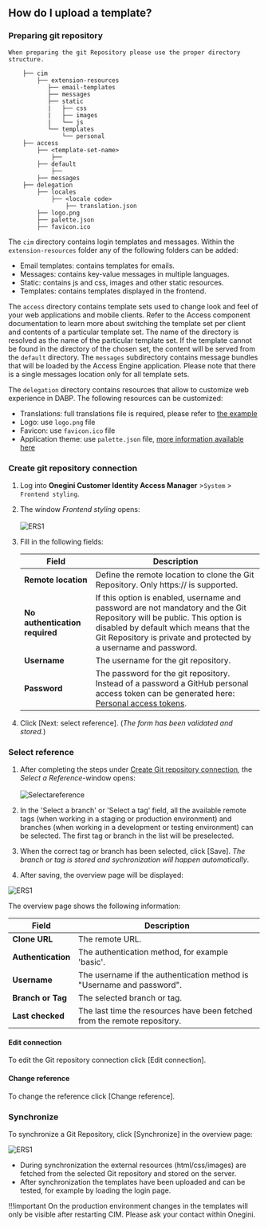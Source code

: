 
## How do I upload a template? 


###  Preparing git repository

    When preparing the git Repository please use the proper directory structure.   
        
        ├── cim
            ├── extension-resources    
               ├── email-templates
               ├── messages
               ├── static
               |   ├── css
               |   ├── images
               |   └── js
               └── templates
                   └── personal
        ├── access
            ├── <template-set-name>
                ├── 
            ├── default
                ├── 
            ├── messages
        ├── delegation
            ├── locales
                ├── <locale code>
                    ├── translation.json
            ├── logo.png
            ├── palette.json
            ├── favicon.ico

The `cim` directory contains login templates and messages. Within the `extension-resources` folder any of the following folders can be added:

  - Email templates: contains templates for emails.
  - Messages: contains key-value messages in multiple languages.
  - Static: contains js and css, images and other static resources.
  - Templates: contains templates displayed in the frontend.
  
The `access` directory contains template sets used to change look and feel of your web applications and mobile clients. Refer to the Access component 
documentation to learn more about switching the template set per client and contents of a particular template set. The name of the directory is resolved as the 
name of the particular template set. If the template cannot be found in the directory of the chosen set, the content will be served from the `default` directory.
The `messages` subdirectory contains message bundles that will be loaded by the Access Engine application. Please note that there is a single messages location
only for all template sets.  

The `delegation` directory contains resources that allow to customize web experience in DABP. The following resources can be customized:

  - Translations: full translations file is required, please refer to [the example](translation.json)
  - Logo: use `logo.png` file
  - Favicon: use `favicon.ico` file
  - Application theme: use `palette.json` file, [more information available here](https://material-ui.com/customization/theming/)

### Create git repository connection
1. Log into **Onegini Customer Identity Access Manager** >`System` > `Frontend styling`.
2. The window *Frontend styling* opens: <br><br>
![ERS1](./images/ers_1.png)
1. Fill in the following fields:

    | Field|Description   |
    |---|---|
    |  **Remote location** | Define the remote location to clone the Git Repository. Only https:// is supported.   | 
    |  **No authentication required** | If this option is enabled, username and password are not mandatory and the Git Repository will be public. This option is disabled by default which means that the Git Repository is private and protected by a username and password.
    |**Username**| The username for the git repository.|
    |**Password**| The password for the git repository. Instead of a password a GitHub personal access token can be generated here: [Personal access tokens](https://github.com/settings/tokens). |

2. Click [Next: select reference]. (*The form has been validated and stored.*) 

### Select reference

1. After completing the steps under [Create Git repository connection](#create-git-repository-connection), the *Select a Reference*-window opens: <br> <br>
![Selectareference](./images/Selectareference.png)

6. In the 'Select a branch' or 'Select a tag' field, all the available remote tags (when working in a staging or production environment) and branches (when working in a development or testing environment) can be selected. The first tag or branch in the list will be preselected.
7. When the correct tag or branch has been selected, click [Save]. 
   *The branch or tag is stored and sychronization will happen automatically*.
8. After saving, the overview page will be displayed:

![ERS1](./images/ers1.png)

The overview page shows the following information:

| Field|Description   |
|---|---|
|  **Clone URL** | The remote URL.| 
|  **Authentication** | The authentication method, for example 'basic'.|
|**Username**| The username if the authentication method is "Username and password".|
|**Branch or Tag**| The selected branch or tag. |
|**Last checked**| The last time the resources have been fetched from the remote repository.|

#### Edit connection   
To edit the Git repository connection click [Edit connection]. 

#### Change reference
To change the reference click [Change reference].

### Synchronize

To synchronize a Git Repository, click [Synchronize] in the overview page:

![ERS1](./images/ers1.png)

- During synchronization the external resources (html/css/images) are fetched from the selected Git repository and stored on the server. 
- After synchronization the templates have been uploaded and can be tested, for example by loading the login page.

!!!important 
    On the production environment changes in the templates will only be visible after restarting CIM. Please ask your contact within Onegini.

